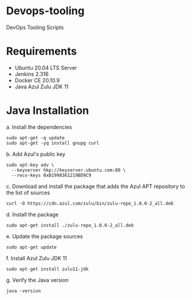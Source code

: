 # Devops-tooling
DevOps Tooling Scripts

Requirements
============
* Ubuntu 20.04 LTS Server
* Jenkins 2.316
* Docker CE 20.10.9
* Java Azul Zulu JDK 11

Java Installation 
=================

a. Install the dependencies
```console
sudo apt-get -q update
sudo apt-get -yq install gnupg curl
```
b. Add Azul's public key 
```console
sudo apt-key adv \
  --keyserver hkp://keyserver.ubuntu.com:80 \
  --recv-keys 0xB1998361219BD9C9
```  
c. Download and install the package that adds the Azul APT repository to the list of sources 
```console
curl -O https://cdn.azul.com/zulu/bin/zulu-repo_1.0.0-2_all.deb
```
d. Install the package
```console
sudo apt-get install ./zulu-repo_1.0.0-2_all.deb
```
e. Update the package sources
```console
sudo apt-get update
```
f. Install Azul Zulu JDK 11
```console
sudo apt-get install zulu11-jdk
```
g. Verify the Java version
```console
java -version
```
